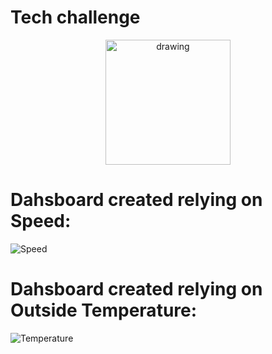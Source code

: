 # Tech challenge

<p align="center"> 
<img src="https://kamisetas.com/image/bordados/Cobi-Barcelona-92-parche.gif" alt="drawing" width="200"/>
</p>

# Dahsboard created relying on Speed:

![Speed](https://user-images.githubusercontent.com/114177420/208911421-4b4e9c4f-4d35-4f53-afcf-4b5d4bd2dc28.JPG)

# Dahsboard created relying on Outside Temperature:

![Temperature](https://user-images.githubusercontent.com/114177420/208911435-02ef0070-5600-4c95-9635-79d106c2f0ce.JPG)

